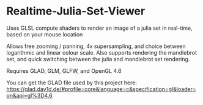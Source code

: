 # Realtime-Julia-Set-Viewer
Uses GLSL compute shaders to render an image of a julia set in real-time, based on your mouse location

Allows free zooming / panning, 4x supersampling, and choice between logarithmic and linear colour scale.
Also supports rendering the mandlebrot set, and quick switching between the julia and mandlebrot set rendering.

Requires GLAD, GLM, GLFW, and OpenGL 4.6

You can get the GLAD file used by this project here:
https://glad.dav1d.de/#profile=core&language=c&specification=gl&loader=on&api=gl%3D4.6
